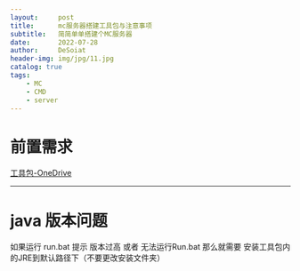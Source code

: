 ```yaml
---
layout:     post
title:      mc服务器搭建工具包与注意事项
subtitle:   简简单单搭建个MC服务器
date:       2022-07-28
author:     DeSoiat
header-img: img/jpg/11.jpg
catalog: true
tags: 
    - MC
    - CMD
    - server
---
```



# 前置需求

[工具包-OneDrive](https://1drv.ms/u/s!AgB3rz-DTQyYg10OAUgEaKOIz0yu?e=o8kf5q)


---

# java 版本问题

如果运行 run.bat 提示 版本过高 或者 无法运行Run.bat 那么就需要 安装工具包内的JRE到默认路径下（不要更改安装文件夹）




 
 










